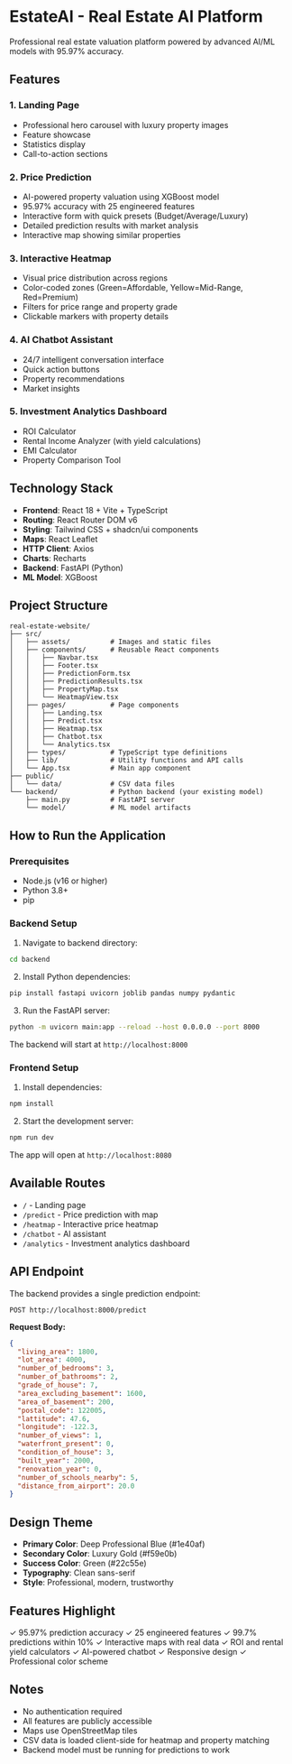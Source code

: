 # EstateAI - Real Estate AI Platform

Professional real estate valuation platform powered by advanced AI/ML models with 95.97% accuracy.

## Features

### 1. **Landing Page**
- Professional hero carousel with luxury property images
- Feature showcase
- Statistics display
- Call-to-action sections

### 2. **Price Prediction**
- AI-powered property valuation using XGBoost model
- 95.97% accuracy with 25 engineered features
- Interactive form with quick presets (Budget/Average/Luxury)
- Detailed prediction results with market analysis
- Interactive map showing similar properties

### 3. **Interactive Heatmap**
- Visual price distribution across regions
- Color-coded zones (Green=Affordable, Yellow=Mid-Range, Red=Premium)
- Filters for price range and property grade
- Clickable markers with property details

### 4. **AI Chatbot Assistant**
- 24/7 intelligent conversation interface
- Quick action buttons
- Property recommendations
- Market insights

### 5. **Investment Analytics Dashboard**
- ROI Calculator
- Rental Income Analyzer (with yield calculations)
- EMI Calculator
- Property Comparison Tool

## Technology Stack

- **Frontend**: React 18 + Vite + TypeScript
- **Routing**: React Router DOM v6
- **Styling**: Tailwind CSS + shadcn/ui components
- **Maps**: React Leaflet
- **HTTP Client**: Axios
- **Charts**: Recharts
- **Backend**: FastAPI (Python)
- **ML Model**: XGBoost

## Project Structure

```
real-estate-website/
├── src/
│   ├── assets/          # Images and static files
│   ├── components/      # Reusable React components
│   │   ├── Navbar.tsx
│   │   ├── Footer.tsx
│   │   ├── PredictionForm.tsx
│   │   ├── PredictionResults.tsx
│   │   ├── PropertyMap.tsx
│   │   └── HeatmapView.tsx
│   ├── pages/           # Page components
│   │   ├── Landing.tsx
│   │   ├── Predict.tsx
│   │   ├── Heatmap.tsx
│   │   ├── Chatbot.tsx
│   │   └── Analytics.tsx
│   ├── types/           # TypeScript type definitions
│   ├── lib/             # Utility functions and API calls
│   └── App.tsx          # Main app component
├── public/
│   └── data/            # CSV data files
└── backend/             # Python backend (your existing model)
    ├── main.py          # FastAPI server
    └── model/           # ML model artifacts
```

## How to Run the Application

### Prerequisites
- Node.js (v16 or higher)
- Python 3.8+
- pip

### Backend Setup

1. Navigate to backend directory:
```bash
cd backend
```

2. Install Python dependencies:
```bash
pip install fastapi uvicorn joblib pandas numpy pydantic
```

3. Run the FastAPI server:
```bash
python -m uvicorn main:app --reload --host 0.0.0.0 --port 8000
```

The backend will start at `http://localhost:8000`

### Frontend Setup

1. Install dependencies:
```bash
npm install
```

2. Start the development server:
```bash
npm run dev
```

The app will open at `http://localhost:8080`

## Available Routes

- `/` - Landing page
- `/predict` - Price prediction with map
- `/heatmap` - Interactive price heatmap
- `/chatbot` - AI assistant
- `/analytics` - Investment analytics dashboard

## API Endpoint

The backend provides a single prediction endpoint:

```
POST http://localhost:8000/predict
```

**Request Body:**
```json
{
  "living_area": 1800,
  "lot_area": 4000,
  "number_of_bedrooms": 3,
  "number_of_bathrooms": 2,
  "grade_of_house": 7,
  "area_excluding_basement": 1600,
  "area_of_basement": 200,
  "postal_code": 122005,
  "lattitude": 47.6,
  "longitude": -122.3,
  "number_of_views": 1,
  "waterfront_present": 0,
  "condition_of_house": 3,
  "built_year": 2000,
  "renovation_year": 0,
  "number_of_schools_nearby": 5,
  "distance_from_airport": 20.0
}
```

## Design Theme

- **Primary Color**: Deep Professional Blue (#1e40af)
- **Secondary Color**: Luxury Gold (#f59e0b)
- **Success Color**: Green (#22c55e)
- **Typography**: Clean sans-serif
- **Style**: Professional, modern, trustworthy

## Features Highlight

✓ 95.97% prediction accuracy
✓ 25 engineered features
✓ 99.7% predictions within 10%
✓ Interactive maps with real data
✓ ROI and rental yield calculators
✓ AI-powered chatbot
✓ Responsive design
✓ Professional color scheme

## Notes

- No authentication required
- All features are publicly accessible
- Maps use OpenStreetMap tiles
- CSV data is loaded client-side for heatmap and property matching
- Backend model must be running for predictions to work
